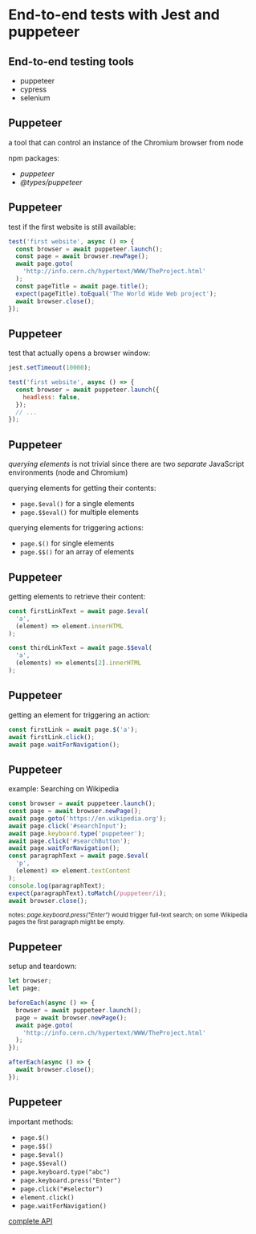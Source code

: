 # End-to-end tests with Jest and puppeteer

## End-to-end testing tools

- puppeteer
- cypress
- selenium

## Puppeteer

a tool that can control an instance of the Chromium browser from node

npm packages:

- _puppeteer_
- _@types/puppeteer_

## Puppeteer

test if the first website is still available:

```js
test('first website', async () => {
  const browser = await puppeteer.launch();
  const page = await browser.newPage();
  await page.goto(
    'http://info.cern.ch/hypertext/WWW/TheProject.html'
  );
  const pageTitle = await page.title();
  expect(pageTitle).toEqual('The World Wide Web project');
  await browser.close();
});
```

## Puppeteer

test that actually opens a browser window:

```js
jest.setTimeout(10000);

test('first website', async () => {
  const browser = await puppeteer.launch({
    headless: false,
  });
  // ...
});
```

## Puppeteer

_querying elements_ is not trivial since there are two _separate_ JavaScript environments (node and Chromium)

querying elements for getting their contents:

- `page.$eval()` for a single elements
- `page.$$eval()` for multiple elements

querying elements for triggering actions:

- `page.$()` for single elements
- `page.$$()` for an array of elements

## Puppeteer

getting elements to retrieve their content:

```js
const firstLinkText = await page.$eval(
  'a',
  (element) => element.innerHTML
);

const thirdLinkText = await page.$$eval(
  'a',
  (elements) => elements[2].innerHTML
);
```

## Puppeteer

getting an element for triggering an action:

```js
const firstLink = await page.$('a');
await firstLink.click();
await page.waitForNavigation();
```

## Puppeteer

example: Searching on Wikipedia

```js
const browser = await puppeteer.launch();
const page = await browser.newPage();
await page.goto('https://en.wikipedia.org');
await page.click('#searchInput');
await page.keyboard.type('puppeteer');
await page.click('#searchButton');
await page.waitForNavigation();
const paragraphText = await page.$eval(
  'p',
  (element) => element.textContent
);
console.log(paragraphText);
expect(paragraphText).toMatch(/puppeteer/i);
await browser.close();
```

<small>notes: <em>page.keyboard.press("Enter")</em> would trigger full-text search; on some Wikipedia pages the first paragraph might be empty.</small>

## Puppeteer

setup and teardown:

```js
let browser;
let page;

beforeEach(async () => {
  browser = await puppeteer.launch();
  page = await browser.newPage();
  await page.goto(
    'http://info.cern.ch/hypertext/WWW/TheProject.html'
  );
});

afterEach(async () => {
  await browser.close();
});
```

## Puppeteer

important methods:

- `page.$()`
- `page.$$()`
- `page.$eval()`
- `page.$$eval()`
- `page.keyboard.type("abc")`
- `page.keyboard.press("Enter")`
- `page.click("#selector")`
- `element.click()`
- `page.waitForNavigation()`

[complete API](https://github.com/puppeteer/puppeteer/blob/main/docs/api.md)
